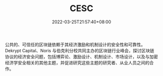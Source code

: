 ﻿---
weight: 
title: "CESC"
description: "公共的、可信任的区块链依赖于其经济激励和机制设计的安全性和可靠性"
date: 2022-03-25T21:57:40+08:00
lastmod: 2022-03-25T16:45:40+08:00
draft: false
authors: ["Metabd"]
featuredImage: "cesc.jpg"
link: ""
tags: ["元宇宙社区","CESC"]
categories: ["navigation"]
navigation: ["元宇宙社区"]
lightgallery: true
toc: true
pinned: false
recommend: false
recommend1: false
---
公共的、可信任的区块链依赖于其经济激励和机制设计的安全性和可靠性。Dekrypt Capital、Noris 与伯克利分校共同主办的区块链行业峰会，探讨区块链协议的经济安全问题，包括博弈论、激励设计、机制设计、市场设计，以及与加密经济学安全相关的其他主题，并促进研究这些主题的研究者、从业人员之间的合作。
